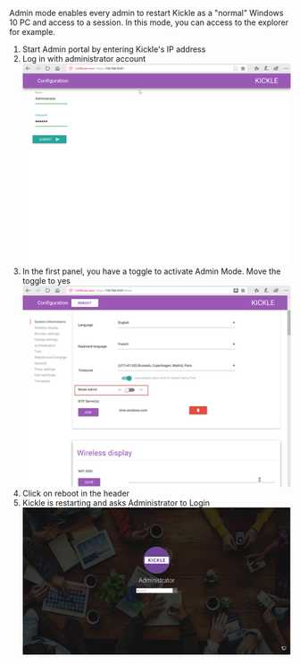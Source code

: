 <!--
    Page : Manage/Start in admin mode
    Author : Alexis CONIA
    Latest Update : 02/11/2017
    Confidential : No
	Partner : No
	Public : Yes
    Version : 1.0
-->

Admin mode enables every admin to restart Kickle as a "normal" Windows 10 PC and access to a session.
In this mode, you can access to the explorer for example.

1. Start Admin portal by entering Kickle's IP address
2. Log in with administrator account
<span style="display:block;text-align:center">![Admin Home](../img/admin-home.png)</span>
3. In the first panel, you have a toggle to activate Admin Mode. Move the toggle to yes
<span style="display:block;text-align:center">![Admin Mode Toggle](../img/admin-mode-toggle.png)</span>
4. Click on reboot in the header
5. Kickle is restarting and asks Administrator to Login
<span style="display:block;text-align:center">![Admin Login](../img/admin-login.png)</span>